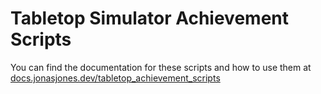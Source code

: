 # Tabletop Simulator Achievement Scripts

You can find the documentation for these scripts and how to use them at [docs.jonasjones.dev/tabletop_achievement_scripts](https://docs.jonasjones.dev/tabletop_achievement_scripts)